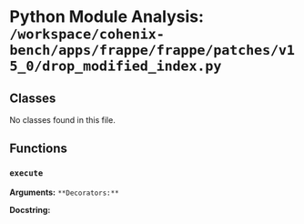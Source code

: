 # Python Module Analysis: `/workspace/cohenix-bench/apps/frappe/frappe/patches/v15_0/drop_modified_index.py`

## Classes

No classes found in this file.


## Functions

### `execute`
**Arguments:** ``
**Decorators:** ``

**Docstring:**
```

```

